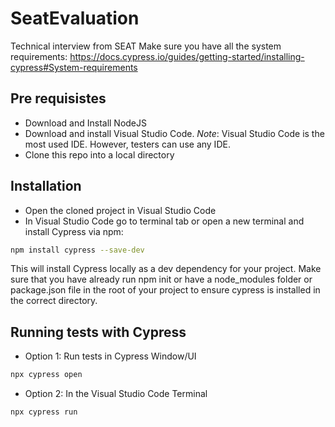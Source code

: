 # SeatEvaluation
Technical interview from SEAT
Make sure you have all the system requirements: https://docs.cypress.io/guides/getting-started/installing-cypress#System-requirements
## Pre requisistes
* Download and Install NodeJS 
* Download and install Visual Studio Code.
*Note*: Visual Studio Code is the most used IDE. However, testers can use any IDE.
* Clone this repo into a local directory
## Installation
* Open the cloned project in Visual Studio Code
* In Visual Studio Code go to terminal tab or open a new terminal and install Cypress via npm:
```bash
npm install cypress --save-dev
```
This will install Cypress locally as a dev dependency for your project.
Make sure that you have already run npm init or have a node_modules folder or package.json file in the root of your project to ensure cypress is installed in the correct directory.
## Running tests with Cypress
* Option 1: Run tests in Cypress Window/UI
```bash
npx cypress open
```
* Option 2: In the Visual Studio Code Terminal
```bash
npx cypress run
```

